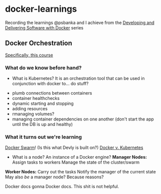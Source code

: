 # docker-learnings

Recording the learnings @psbanka and I achieve from the [Developing and Delivering Software with Docker](https://www.linkedin.com/learning/paths/developing-and-delivering-software-with-docker?u=83558730) series

## Docker Orchestration

[Specifically, this course](https://www.linkedin.com/learning/docker-essential-training-2-orchestration/welcome?autoplay=true&contextUrn=urn%3Ali%3AlyndaLearningPath%3A5bb4fa9b498e2e532e6df920&u=83558730)

### What do we know before hand? 
* What is Kubernetes? 
It is an orchestration tool that can be used in conjunction with docker to... do stuff?
- plumb connections between containers
- container healthchecks
- dynamic starting and stopping
- adding resources
- rmanaging volumes? 
- managing container dependencies on one another (don't start the app until the DB is up and healthy)

### What it turns out we're learning
[Docker Swarm](https://docs.docker.com/engine/swarm/)! (Is this what Devly is built on?)
[Docker v. Kubernetes](https://circleci.com/blog/docker-swarm-vs-kubernetes/#:~:text=Docker%20Swarm%20is%20a%20lightweight,capabilities%20out%20of%20the%20box)

- What is a node?
An instance of a Docker engine? 
**Manager Nodes:**
Assign tasks to workers
Manage the state of the cluster/swarm

**Worker Nodes:**
Carry out the tasks
Notify the manager of the current state
May also _be_ a manager node? Because reasons?


Docker docs gonna Docker docs. This shit is not helpful.